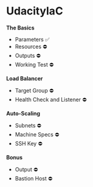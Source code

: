 # UdacityIaC

**The Basics**
  * Parameters :white_check_mark:
  * Resources :no_entry:
  * Outputs :no_entry:
  * Working Test :no_entry:
  
**Load Balancer**
 * Target Group :no_entry:
 * Health Check and Listener :no_entry:
 
**Auto-Scaling**
 * Subnets :no_entry:
 * Machine Specs :no_entry:
 * SSH Key :no_entry:
 
**Bonus**
 * Output :no_entry:
 * Bastion Host :no_entry:
 
